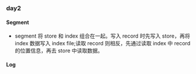 ### day2

#### Segment

- segment 将 store 和 index 组合在一起。写入 record 时先写入 store，再将 index 数据写入 index file;读取 record 则相反，先通过读取 index 中 record 的位置信息，再去 store 中读取数据。

#### Log